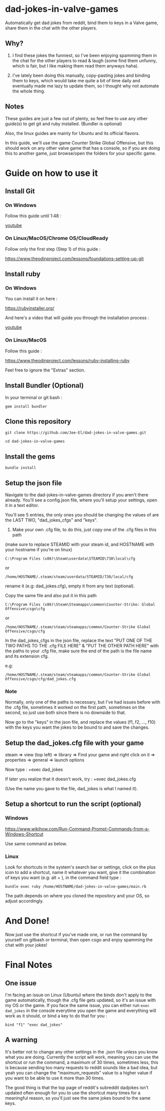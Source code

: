 # dad-jokes-in-valve-games

Automatically get dad jokes from reddit, bind them to keys in a Valve game, share them in the chat with the other players.

## Why?

1. I find these jokes the funniest, so I've been enjoying spamming them in the chat for the other players to read & laugh (some find them unfunny, which is fair, but I like making them read them anyways haha).

2. I've lately been doing this manually, copy-pasting jokes and binding them to keys, which would take me quite a bit of time daily and eventually made me lazy to update them, so I thought why not automate the whole thing.

## Notes

These guides are just a few out of plenty, so feel free to use any other guide(s) to get git and ruby installed. (Bundler is optional)

Also, the linux guides are mainly for Ubuntu and its official flavors.

In this guide, we'll use the game Counter Strike Global Offensive, but this should work on any other valve game that has a console, so if you are doing this to another game, just browse/open the folders for your specific game.

# Guide on how to use it

## Install Git

### On Windows

Follow this guide until 1:48 :

[youtube](https://www.youtube.com/watch?v=2j7fD92g-gE)

### On Linux/MacOS/Chrome OS/CloudReady

Follow only the first step (Step 1) of this guide :

https://www.theodinproject.com/lessons/foundations-setting-up-git

## Install ruby

### On Windows

You can install it on here :

https://rubyinstaller.org/

And here's a video that will guide you through the installation process :

[youtube](https://www.youtube.com/watch?v=XC1ccTyhLPI)

### On Linux/MacOS

Follow this guide :

https://www.theodinproject.com/lessons/ruby-installing-ruby

Feel free to ignore the "Extras" section.

## Install Bundler (Optional)

In your terminal or git bash :

`gem install bundler`

## Clone this repository

`git clone https://github.com/Jee-El/dad-jokes-in-valve-games.git`

`cd dad-jokes-in-valve-games`

## Install the gems

`bundle install`

## Setup the json file

Navigate to the dad-jokes-in-valve-games directory if you aren't there already. You'll see a config.json file, where you'll setup your settings, open it in a text editor.

You'll see 5 entries, the only ones you should be changing the values of are the LAST TWO, "dad_jokes_cfgs" and "keys".

1. Make your own .cfg file, to do this, just copy one of the .cfg files in this path

(make sure to replace STEAMID with your steam id, and HOSTNAME with your hostname if you're on linux)

`C:\Program Files (x86)\Steam\userdata\STEAMID\730\local\cfg`

or

`/home/HOSTNAME/.steam/steam/userdata/STEAMID/730/local/cfg`

rename it (e.g: dad_jokes.cfg), empty it from any text (optional).

Copy the same file and also put it in this path

`C:\Program Files (x86)\Steam\Steamapps\common\Counter-Strike: Global Offensive\csgo\cfg`

or

`/home/HOSTNAME/.steam/steam/steamapps/common/Counter-Strike Global Offensive/csgo/cfg`

In the dad_jokes_cfgs in the json file, replace the text "PUT ONE OF THE TWO PATHS TO THE .cfg FILE HERE" & "PUT THE OTHER PATH HERE" with the paths to your .cfg file, make sure the end of the path is the file name and its extension cfg.

e.g:

`/home/HOSTNAME/.steam/steam/steamapps/common/Counter-Strike Global Offensive/csgo/cfg/dad_jokes.cfg`

### Note

Normally, only one of the paths is necessary, but I've had issues before with the .cfg file, sometimes it worked on the first path, sometimes on the second, so just use both since there is no downside to that.

Now go to the "keys" in the json file, and replace the values (f1, f2, ..., f10) with the keys you want the jokes to be bound to and save the changes.

## Setup the dad_jokes.cfg file with your game

steam => view (top left) => library => Find your game and right click on it => properties => general => launch options

Now type : +exec dad_jokes

If later you realize that it doesn't work, try : +exec dad_jokes.cfg

(Use the name you gave to the file, dad_jokes is what I named it).

## Setup a shortcut to run the script (optional)

### Windows

https://www.wikihow.com/Run-Command-Prompt-Commands-from-a-Windows-Shortcut

Use same command as below.

### Linux

Look for shortcuts in the system's search bar or settings, click on the plus icon to add a shortcut, name it whatever you want, give it the combination of keys you want (e.g: alt + \), in the command field type :

`bundle exec ruby /home/HOSTNAME/dad-jokes-in-valve-games/main.rb`

The path depends on where you cloned the repository and your OS, so adjust accordingly.

# And Done!

Now just use the shortcut if you've made one, or run the command by yourself on gitbash or terminal, then open csgo and enjoy spamming the chat with your jokes!

# Final Notes

## One issue

I'm facing an issue on Linux (Ubuntu) where the binds don't apply to the game automatically, though the .cfg file gets updated, so it's an issue with my OS or the game. If you face the same issue, you can either run `exec dad_jokes` in the console everytime you open the game and everything will work as it should, or bind a key to do that for you :

`bind "f1" "exec dad_jokes"`

## A warning

It's better not to change any other settings in the .json file unless you know what you are doing. Currently the script will work, meaning you can use the shortcut or run the command, a maximum of 30 times, sometimes less, this is because sending too many requests to reddit sounds like a bad idea, but yeah you can change the "maximum_requests" value to a higher value if you want to be able to use it more than 30 times.

The good thing is that the top page of reddit's subreddit dadjokes isn't updated often enough for you to use the shortcut many times for a meaningful reason, so you'll just see the same jokes bound to the same keys.
